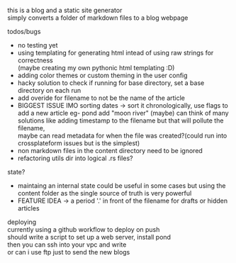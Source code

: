 this is a blog and a static site generator  
simply converts a folder of markdown files to a blog webpage  

todos/bugs  
- no testing yet
- using templating for generating html intead of using raw strings for correctness  
    (maybe creating my own pythonic html templating :D)
- adding color themes or custom theming in the user config
- hacky solution to check if running for base directory, set a base directory on each run
- add overide for filename to not be the name of the article
- BIGGEST ISSUE IMO sorting dates -> sort it chronologically, use flags to add a new article eg- pond add "moon river" (maybe)
  can think of many solutions like adding timestamp to the filename but that will pollute the filename,  
  maybe can read metadata for when the file was created?(could run into crossplateform issues but is the simplest)
- non markdown files in the content directory need to be ignored
- refactoring utils dir into logical .rs files?

state?
- maintaing an internal state could be useful in some cases but using the content folder as the single source of truth is very powerful
- FEATURE IDEA -> a period '.' in front of the filename for drafts or hidden articles

deploying  
currently using a github workflow to deploy on push  
should write a script to set up a web server, install pond  
then you can ssh into your vpc and write  
or can i use ftp just to send the new blogs  


